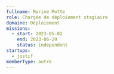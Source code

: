 ```yaml
---
fullname: Marine Motte
role: Chargée de déploiement stagiaire
domaine: Déploiement
missions:
  - start: 2023-05-02
    end: 2023-06-29
    status: independent
startups:
  - justif
memberType: autre
---
```


